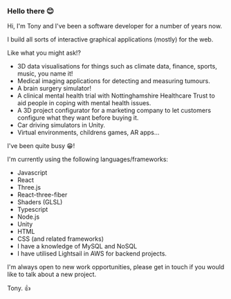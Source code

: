 ### Hello there 😊

Hi, I'm Tony and I've been a software developer for a number of years now.

I build all sorts of interactive graphical applications (mostly) for the web.

Like what you might ask!?

- 3D data visualisations for things such as climate data, finance, sports, music, you name it!
- Medical imaging applications for detecting and measuring tumours.
- A brain surgery simulator!
- A clinical mental health trial with Nottinghamshire Healthcare Trust to aid people in coping with mental health issues.
- A 3D project configurator for a marketing company to let customers configure what they want before buying it.
- Car driving simulators in Unity.
- Virtual environments, childrens games, AR apps...

I've been quite busy 😁!

I'm currently using the following languages/frameworks:

- Javascript
- React
- Three.js
- React-three-fiber
- Shaders (GLSL)
- Typescript
- Node.js
- Unity
- HTML
- CSS (and related frameworks)
- I have a knowledge of MySQL and NoSQL
- I have utilised Lightsail in AWS for backend projects.

I'm always open to new work opportunities, please get in touch if you would like to talk about a new project.

Tony. 👍
